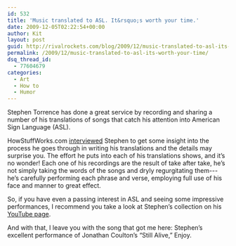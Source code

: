 ```yaml
---
id: 532
title: 'Music translated to ASL. It&rsquo;s worth your time.'
date: 2009-12-05T02:22:54+00:00
author: Kit
layout: post
guid: http://rivalrockets.com/blog/2009/12/music-translated-to-asl-its-worth-your-time/
permalink: /2009/12/music-translated-to-asl-its-worth-your-time/
dsq_thread_id:
  - 77604679
categories:
  - Art
  - How to
  - Humor
---
```

Stephen Torrence has done a great service by recording and sharing a number of his translations of songs that catch his attention into American Sign Language (ASL).

HowStuffWorks.com <a href="http://www.youtube.com/watch?v=Rd1NX_x_PnY&NR=1" target="_blank">interviewed</a> Stephen to get some insight into the process he goes through in writing his translations and the details may surprise you.  The effort he puts into each of his translations shows, and it’s no wonder!  Each one of his recordings are the result of take after take, he’s not simply taking the words of the songs and dryly regurgitating them---he’s  carefully performing each phrase and verse, employing full use of his face and manner to great effect.

So, if you have even a passing interest in ASL and seeing some impressive performances, I recommend you take a look at Stephen’s collection on his <a href="http://www.youtube.com/user/CaptainValor" target="_blank">YouTube page</a>.

And with that, I leave you with the song that got me here: Stephen’s excellent performance of Jonathan Coulton’s “Still Alive,” Enjoy.